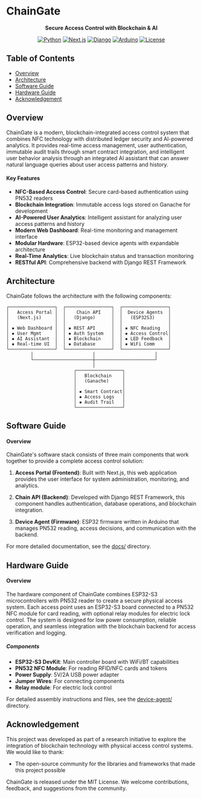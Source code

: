 # ChainGate
<div align="center">

**Secure Access Control with Blockchain & AI**

[![Python](https://img.shields.io/badge/Python-3.8+-blue.svg)](https://python.org)
[![Next.js](https://img.shields.io/badge/Next.js-15.2.4-black.svg)](https://nextjs.org)
[![Django](https://img.shields.io/badge/Django-5.2.1-green.svg)](https://djangoproject.com)
[![Arduino](https://img.shields.io/badge/Arduino-ESP32-orange.svg)](https://arduino.cc)
[![License](https://img.shields.io/badge/License-MIT-yellow.svg)](LICENSE)

</div>

## Table of Contents

- [Overview](#overview)
- [Architecture](#architecture)
- [Software Guide](#software-guide)
- [Hardware Guide](#hardware-guide)
- [Acknowledgement](#acknowledgement)

## Overview

ChainGate is a modern, blockchain-integrated access control system that combines NFC technology with distributed ledger security and AI-powered analytics. It provides real-time access management, user authentication, immutable audit trails through smart contract integration, and intelligent user behavior analysis through an integrated AI assistant that can answer natural language queries about user access patterns and history.

#### Key Features

- **NFC-Based Access Control**: Secure card-based authentication using PN532 readers
- **Blockchain Integration**: Immutable access logs stored on Ganache for development
- **AI-Powered User Analytics**: Intelligent assistant for analyzing user access patterns and history
- **Modern Web Dashboard**: Real-time monitoring and management interface
- **Modular Hardware**: ESP32-based device agents with expandable architecture
- **Real-Time Analytics**: Live blockchain status and transaction monitoring
- **RESTful API**: Comprehensive backend with Django REST Framework

## Architecture

ChainGate follows the architecture with the following components:

```
┌─────────────────┐  ┌─────────────────┐  ┌─────────────────┐
│   Access Portal │  │    Chain API    │  │  Device Agents  │
│   (Next.js)     │  │   (Django)      │  │   (ESP32S3)     │
│                 │  │                 │  │                 │
│ ▪ Web Dashboard │  │ ▪ REST API      │  │ ▪ NFC Reading   │
│ ▪ User Mgmt     │  │ ▪ Auth System   │  │ ▪ Access Control│
│ ▪ AI Assistant  │  │ ▪ Blockchain    │  │ ▪ LED Feedback  │
│ ▪ Real-time UI  │  │ ▪ Database      │  │ ▪ WiFi Comm     │
└─────────────────┘  └─────────────────┘  └─────────────────┘
         │                      │                      │
         └──────────────────────┼──────────────────────┘
                                │
                         ┌─────────────────┐
                         │   Blockchain    │
                         │   (Ganache)     │
                         │                 │
                         │ ▪ Smart Contract│
                         │ ▪ Access Logs   │
                         │ ▪ Audit Trail   │
                         └─────────────────┘
```

## Software Guide
#### Overview
ChainGate's software stack consists of three main components that work together to provide a complete access control solution:

1. **Access Portal (Frontend)**: Built with Next.js, this web application provides the user interface for system administration, monitoring, and analytics.

2. **Chain API (Backend)**: Developed with Django REST Framework, this component handles authentication, database operations, and blockchain integration.

3. **Device Agent (Firmware)**: ESP32 firmware written in Arduino that manages PN532 reading, access decisions, and communication with the backend.

For more detailed documentation, see the [docs/](/docs/) directory.

## Hardware Guide
#### Overview
The hardware component of ChainGate combines ESP32-S3 microcontrollers with PN532 reader to create a secure physical access system. Each access point uses an ESP32-S3 board connected to a PN532 NFC module for card reading, with optional relay modules for electric lock control. The system is designed for low power consumption, reliable operation, and seamless integration with the blockchain backend for access verification and logging.
##### Components

- **ESP32-S3 DevKit**: Main controller board with WiFi/BT capabilities
- **PN532 NFC Module**: For reading RFID/NFC cards and tokens
- **Power Supply**: 5V/2A USB power adapter
- **Jumper Wires**: For connecting components
- **Relay module**:  For electric lock control


For detailed assembly instructions and files, see the [device-agent/](/device-agent/) directory.

## Acknowledgement

This project was developed as part of a research initiative to explore the integration of blockchain technology with physical access control systems. We would like to thank:

- The open-source community for the libraries and frameworks that made this project possible

ChainGate is released under the MIT License. We welcome contributions, feedback, and suggestions from the community.